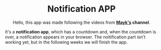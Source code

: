 <h1 align="center">Notification APP</h1>

<p align="center">Hello, this app was made following the videos from <strong><a href="https://www.youtube.com/user/maykbrito">Mayk's</a> channel</strong>.</p>
<p>It's a <strong>notification app</strong>, which has a countdown and, when the countdown is over, a notification appears in your browser. The noitification part isn't working yet, but in the following weeks we will finish the app.</p>
